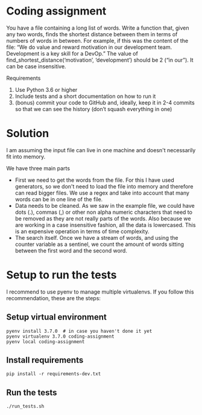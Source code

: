 # Coding assignment

You have a file containing a long list of words. Write a function that, given any two words, finds the shortest
distance between them in terms of numbers of words in between.
For example, if this was the content of the file:
“We do value and reward motivation in our development team. Development is a key skill for a DevOp.”
The value of find_shortest_distance(‘motivation’, ‘development’) should be 2 (“in our”).
It can be case insensitive.

Requirements
1. Use Python 3.6 or higher
2. Include tests and a short documentation on how to run it
3. (bonus) commit your code to GitHub and, ideally, keep it in 2-4 commits so that we can see the history
(don’t squash everything in one)

# Solution

I am assuming the input file can live in one machine and doesn't necessarily fit into memory.

We have three main parts
- First we need to get the words from the file. For this I have used generators, so we don't need
to load the file into memory and therefore can read bigger files. We use a regex and take into account
that many words can be in one line of the file.
- Data needs to be cleaned. As we saw in the example file, we could have dots (.), commas (,) or other
non alpha numeric characters that need to be removed as they are not really parts of the words. Also
because we are working in a case insensitive fashion, all the data is lowercased. This is an expensive
operation in terms of time complexity.
- The search itself. Once we have a stream of words, and using the counter variable as a sentinel, we count
the amount of words sitting between the first word and the second word.

# Setup to run the tests

I recommend to use pyenv to manage multiple virtualenvs. If you follow this recommendation, these are the steps:

## Setup virtual environment

```
pyenv install 3.7.0  # in case you haven't done it yet
pyenv virtualenv 3.7.0 coding-assignment
pyenv local coding-assignment
```

## Install requirements

```
pip install -r requirements-dev.txt
```

## Run the tests

```
./run_tests.sh
```
